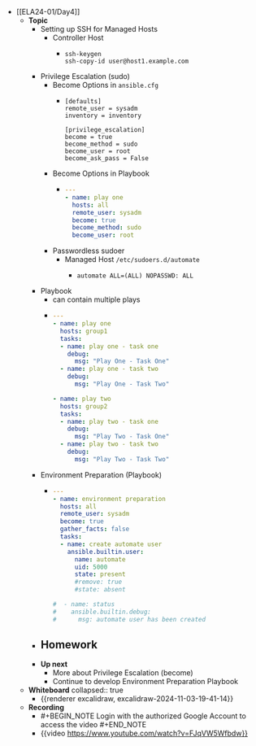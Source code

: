 - [[ELA24-01/Day4]]
	- **Topic**
		- Setting up SSH for Managed Hosts
			- Controller Host
				- ```shell
				  ssh-keygen
				  ssh-copy-id user@host1.example.com
				  ```
		- Privilege Escalation (sudo)
			- Become Options in `ansible.cfg`
				- ```shell
				  [defaults]
				  remote_user = sysadm
				  inventory = inventory
				  
				  [privilege_escalation]
				  become = true
				  become_method = sudo
				  become_user = root
				  become_ask_pass = False
				  ```
			- Become Options in Playbook
				- ```yaml
				  ---
				  - name: play one
				    hosts: all
				    remote_user: sysadm
				    become: true
				    become_method: sudo
				    become_user: root
				  ```
			- Passwordless sudoer
				- Managed Host `/etc/sudoers.d/automate`
					- ```shell
					  automate ALL=(ALL) NOPASSWD: ALL
					  ```
		- Playbook
			- can contain multiple plays
			- ```yaml
			  ---
			  - name: play one
			    hosts: group1
			    tasks:
			    - name: play one - task one
			      debug:
			        msg: "Play One - Task One"
			    - name: play one - task two
			      debug:
			        msg: "Play One - Task Two"
			  
			  - name: play two
			    hosts: group2
			    tasks:
			    - name: play two - task one
			      debug:
			        msg: "Play Two - Task One"
			    - name: play two - task two
			      debug:
			        msg: "Play Two - Task Two"
			  ```
		- Environment Preparation (Playbook)
			- ```yaml
			  ---
			  - name: environment preparation
			    hosts: all
			    remote_user: sysadm
			    become: true
			    gather_facts: false
			    tasks:
			    - name: create automate user
			      ansible.builtin.user:
			        name: automate
			        uid: 5000
			        state: present
			        #remove: true
			        #state: absent
			  
			  #  - name: status
			  #    ansible.builtin.debug:
			  #      msg: automate user has been created
			  ```
		- **Homework**
			-
		- **Up next**
			- More about Privilege Escalation (become)
			- Continue to develop Environment Preparation Playbook
	- **Whiteboard**
	  collapsed:: true
		- {{renderer excalidraw, excalidraw-2024-11-03-19-41-14}}
	- **Recording**
		- #+BEGIN_NOTE
		  Login with the authorized Google Account to access the video
		  #+END_NOTE
		- {{video https://www.youtube.com/watch?v=FJqVW5Wfbdw}}